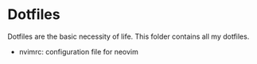 # Dotfiles

Dotfiles are the basic necessity of life. This folder contains all my dotfiles.

- nvimrc: configuration file for neovim

